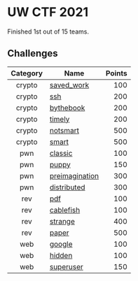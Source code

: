 # UW CTF 2021

Finished 1st out of 15 teams.

## Challenges

| Category | Name                                      | Points |
| :------: | ----------------------------------------- | -----: |
|  crypto  | [saved_work](./crypto/saved_work.md)      |    100 |
|  crypto  | [ssh](./crypto/ssh.md)                    |    200 |
|  crypto  | [bythebook](./crypto/bythebook.md)        |    200 |
|  crypto  | [timely](./crypto/timely.md)              |    200 |
|  crypto  | [notsmart](./crypto/notsmart.md)          |    500 |
|  crypto  | [smart](./crypto/smart.md)                |    500 |
|   pwn    | [classic](./pwn/classic.md)               |    100 |
|   pwn    | [puppy](./pwn/puppy.md)                   |    150 |
|   pwn    | [preimagination](./pwn/preimagination.md) |    300 |
|   pwn    | [distributed](./pwn/distributed.md)       |    300 |
|   rev    | [pdf](./rev/pdf.md)                       |    100 |
|   rev    | [cablefish](./rev/cablefish.md)           |    100 |
|   rev    | [strange](./rev/strange.md)               |    400 |
|   rev    | [paper](./rev/paper.md.md)                |    500 |
|   web    | [google](./web/google.md)                 |    100 |
|   web    | [hidden](./web/hidden.md)                 |    100 |
|   web    | [superuser](./web/superuser.md)           |    150 |
